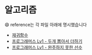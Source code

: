 # 알고리즘
&#128516; reference는 각 파일 아래에 명시했습니다

- [재귀함수](https://github.com/yooooonk/TIL/blob/master/Computer%20Science/Algorithm/recursion.md)
- [프로그래머스 Lv1 - 두개 뽑아서 더하기](https://velog.io/@ouo_yoonk/%ED%94%84%EB%A1%9C%EA%B7%B8%EB%9E%98%EB%A8%B8%EC%8A%A4-Lv1-%EB%91%90%EA%B0%9C-%EB%BD%91%EC%95%84%EC%84%9C-%EB%8D%94%ED%95%98%EA%B8%B0-JAVA-javascript)
- [프로그래머스 Lv1 - 완주하지 못한 선수](https://velog.io/@ouo_yoonk/%ED%94%84%EB%A1%9C%EA%B7%B8%EB%9E%98%EB%A8%B8%EC%8A%A4-Lv1-%EC%99%84%EC%A3%BC%ED%95%98%EC%A7%80-%EB%AA%BB%ED%95%9C-%EC%84%A0%EC%88%98javaScript)